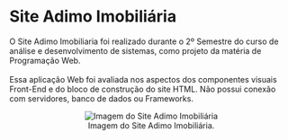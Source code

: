 <h1>
  Site Adimo Imobiliária
</h1>

<p>
   O Site Adimo Imobiliaria foi realizado durante o 2º Semestre do curso de análise e desenvolvimento de sistemas, como projeto da matéria de Programação Web. <br><br>Essa aplicação Web foi avaliada nos aspectos dos componentes visuais Front-End e do bloco de construção do site HTML. Não possui conexão com servidores, banco de dados ou Frameworks.
</p>

 
<div align="center">

<img src="https://github.com/igorfslv/Site-Imobiliaria/assets/134453887/2cbaf1cf-ebff-4aff-a0c7-97820d6a922b" alt="Imagem do Site Adimo Imobiliária">
  <figcaption>
    Imagem do Site Adimo Imobiliária.
  </figcaption>
</div>
